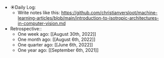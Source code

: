 - ☀️Daily Log:
    - Write notes like this: https://github.com/christianversloot/machine-learning-articles/blob/main/introduction-to-isotropic-architectures-in-computer-vision.md
- Retrospective::
    - One week ago: [[August 30th, 2022]]
    - One month ago: [[August 6th, 2022]]
    - One quarter ago: [[June 6th, 2022]]
    - One year ago: [[September 6th, 2021]]
